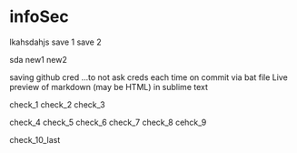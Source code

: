 # infoSec
lkahsdahjs
save 1
save 2

sda
new1
new2

saving github cred ...to not ask creds each time on commit via bat file
Live preview of markdown (may be HTML) in sublime text

check_1
check_2
check_3

check_4
check_5
check_6
check_7
check_8
cehck_9


check_10_last